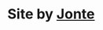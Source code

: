 # Site by [Jonte](https://jontes.page?utm_source=github-candycane&utm_medium=link&utm_campaign=README)
